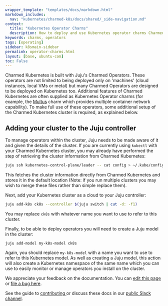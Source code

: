 ```yaml
---
wrapper_template: "templates/docs/markdown.html"
markdown_includes:
  nav: "kubernetes/charmed-k8s/docs/shared/_side-navigation.md"
context:
  title: "Kubernetes Operator Charms"
  description: How to deploy and use Kubernetes operator charms Charmed Kubernetes
keywords: charms, operators
tags: [operating]
sidebar: k8smain-sidebar
permalink: operator-charms.html
layout: [base, ubuntu-com]
toc: False
---
```


Charmed Kubernetes is built with Juju's Charmed Operators. These operators are
not limited to being deployed only on 'machines' (cloud instances, local VMs or
metal) but many Charmed Operators are designed to be deployed on Kubernetes too.
Additional features of Charmed Kubernetes are often supplied as Kubernetes Operator
charms (for example, the [Multus][] charm which provides multiple container
network capability). To make full use of these operators, some additional setup
of the Charmed Kubernetes cluster is required, as explained below.

## Adding your cluster to the Juju controller

To manage operators within the cluster, Juju needs to be made aware of it
and given the details of the cluster. If you are currently using `kubectl` with
your Charmed Kubernetes cluster, you may already have performed the step of
retrieving the cluster information from Charmed Kubernetes:

```bash
juju ssh kubernetes-control-plane/leader -- cat config > ~/.kube/config
```

This fetches the cluster information directly from Charmed Kubernetes and stores
it in the default location (Note: if you run multiple clusters you may wish to
merge these files rather than simple replace them).

Next, add your Kubernetes cluster as a cloud to your Juju controller:

```bash
juju add-k8s ck8s --controller $(juju switch | cut -d: -f1)
```

You may replace `ck8s` with whatever name you want to use to refer to this cluster.

Finally, to be able to deploy operators you will need to create a Juju model in the cluster:

```
juju add-model my-k8s-model ck8s
```

Again, you should replace `my-k8s-model` with a name you want to use to refer to
this Kubernetes model. As well as creating a Juju model, this action will also
create a Kubernetes namespace of the same name which you can use to easily
monitor or manage operators you install on the cluster.

<!-- LINKS -->

[Multus]: /kubernetes/charmed-k8s/docs/cni-multus

<!-- FEEDBACK -->
<div class="p-notification--information">
  <div class="p-notification__content">
    <p class="p-notification__message">We appreciate your feedback on the documentation. You can
    <a href="https://github.com/charmed-kubernetes/kubernetes-docs/edit/main/pages/k8s/operator-charms.md" >edit this page</a>
    or
    <a href="https://github.com/charmed-kubernetes/kubernetes-docs/issues/new">file a bug here</a>.</p>
    <p>See the guide to <a href="/kubernetes/charmed-k8s/docs/how-to-contribute"> contributing </a> or discuss these docs in our <a href="https://kubernetes.slack.com/archives/CG1V2CAMB"> public Slack channel</a>.</p>
  </div>
</div>
